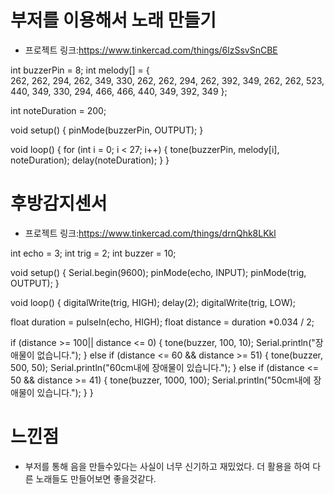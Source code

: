 # 부저를 이용해서 노래 만들기
* 프로젝트 링크:https://www.tinkercad.com/things/6lzSsvSnCBE

int buzzerPin = 8; 
int melody[] = {  
  262, 262, 294, 262, 349, 330, 262,
  262, 294, 262, 392, 349, 262,
  262, 523, 440, 349, 330, 294, 466, 466,
  440, 349, 392, 349
};

int noteDuration = 200; 

void setup() 
{
  pinMode(buzzerPin, OUTPUT);
}

void loop() 
{
  for (int i = 0; i < 27; i++) { 
    tone(buzzerPin, melody[i], noteDuration);
    delay(noteDuration);
  }
}

# 후방감지센서
* 프로젝트 링크:https://www.tinkercad.com/things/drnQhk8LKkl

int echo = 3;
int trig = 2;
int buzzer = 10;

void setup()
{
  Serial.begin(9600);
  pinMode(echo, INPUT);
  pinMode(trig, OUTPUT);
}

void loop()
{
  digitalWrite(trig, HIGH);
  delay(2);
  digitalWrite(trig, LOW);
  
  float duration = pulseIn(echo, HIGH);
  float distance = duration *0.034 / 2;
  
  if (distance >= 100|| distance <= 0) {
    tone(buzzer, 100, 10);
    Serial.println("장애물이 없습니다.");
  }
  else if (distance <= 60 && distance >= 51) {
  	tone(buzzer, 500, 50);
    Serial.println("60cm내에 장애물이 있습니다.");
  }
  else if (distance <= 50 && distance >= 41) {
  	tone(buzzer, 1000, 100);
    Serial.println("50cm내에 장애물이 있습니다.");
  }
}

# 느낀점
* 부저를 통해 음을 만들수있다는 사실이 너무 신기하고 재밌었다. 더 활용을 하여 다른 노래들도 만들어보면 좋을것같다.
